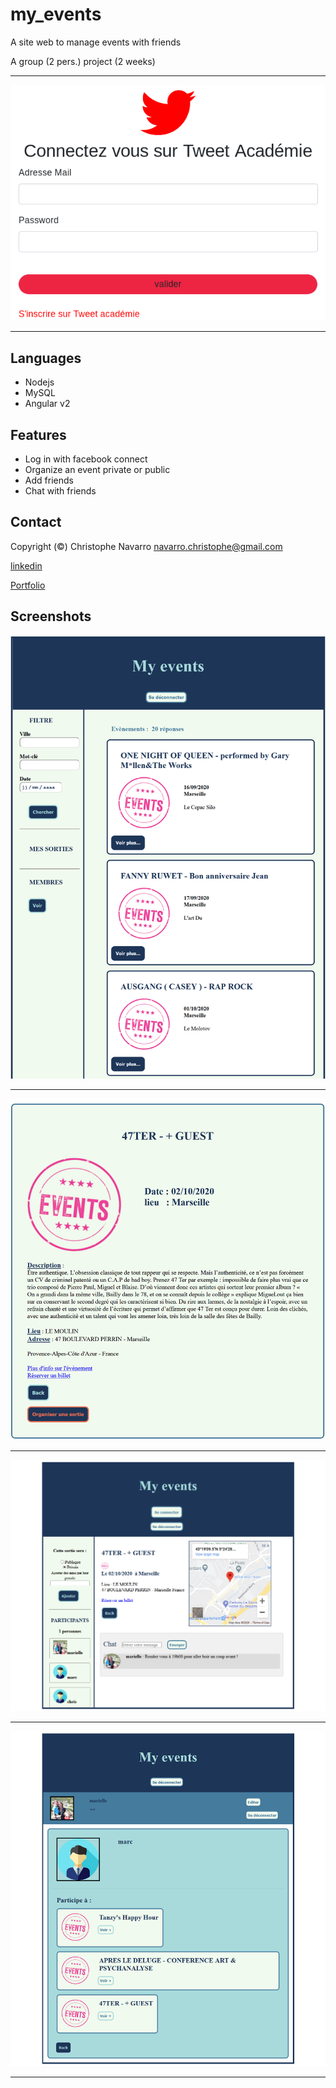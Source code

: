 # my_events
A site web to manage events with friends

A group (2 pers.) project (2 weeks)
___   
![alt text](https://github.com/Crinav/Tweet_Academie/blob/master/Tweet%20Acad%C3%A9mie.png "main page")  
___  

## Languages
* Nodejs
* MySQL
* Angular v2

## Features 
* Log in with facebook connect
* Organize an event private or public
* Add friends
* Chat with friends  
  
## Contact  

Copyright (©) Christophe Navarro <navarro.christophe@gmail.com>

[linkedin](https://www.linkedin.com/in/christophe-navarro-b5173a171) 

[Portfolio](https://portfolio-chris.herokuapp.com/) 

## Screenshots
  
![alt text](https://github.com/Crinav/my_events/blob/master/screenshot0.png "main page")  
___  

![alt text](https://github.com/Crinav/my_events/blob/master/screenshot1.png)   
___  

![alt text](https://github.com/Crinav/my_events/blob/master/screenshot2.png)  
___  

![alt text](https://github.com/Crinav/my_events/blob/master/screenshot3.png)   
___  
  